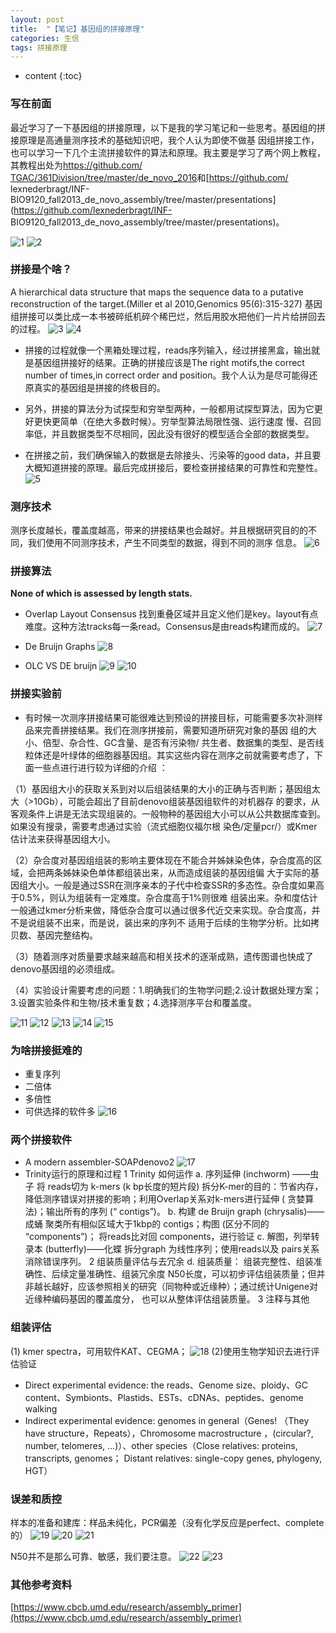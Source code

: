 ```yaml
---
layout: post
title:  "【笔记】基因组的拼接原理"
categories: 生信 
tags: 拼接原理
---
```


* content
{:toc}

### 写在前面
 最近学习了一下基因组的拼接原理，以下是我的学习笔记和一些思考。基因组的拼接原理是高通量测序技术的基础知识吧，我个人认为即使不做基
 因组拼接工作，也可以学习一下几个主流拼接软件的算法和原理。我主要是学习了两个网上教程，其教程出处为[https://github.com/
 TGAC/361Division/tree/master/de_novo_2016](https://github.com/TGAC/361Division/tree/master/de_novo_2016)和[https://github.com/
 lexnederbragt/INF-BIO9120_fall2013_de_novo_assembly/tree/master/presentations](https://github.com/lexnederbragt/INF-
 BIO9120_fall2013_de_novo_assembly/tree/master/presentations)。






![1](http://o7zaxp1i2.bkt.clouddn.com/374990fb-8212-4fc4-b5ec-5cc0da1f35d2.png)
![2](http://o7zaxp1i2.bkt.clouddn.com/778cee53-ac5d-41cf-a9d1-b3ae010ae8f1.png)

### 拼接是个啥？
A hierarchical data structure that maps the sequence data to a putative reconstruction of the target.(Miller et al 2010,Genomics
 95(6):315-327)
基因组拼接可以类比成一本书被碎纸机碎个稀巴烂，然后用胶水把他们一片片给拼回去的过程。
![3](http://o7zaxp1i2.bkt.clouddn.com/56e304b2-6f8c-4114-9b10-a166991a8b15.jpg)
![4](http://o7zaxp1i2.bkt.clouddn.com/b63deb18-bd51-4717-8067-18bb69917d5a.png)

- 拼接的过程就像一个黑箱处理过程，reads序列输入，经过拼接黑盒，输出就是基因组拼接好的结果。正确的拼接应该是The right motifs,the 
correct number of times,in correct order and position。我个人认为是尽可能得还原真实的基因组是拼接的终极目的。

- 另外，拼接的算法分为试探型和穷举型两种，一般都用试探型算法，因为它更好更快更简单（在绝大多数时候）。穷举型算法局限性强、运行速度
慢、召回率低，并且数据类型不尽相同，因此没有很好的模型适合全部的数据类型。

- 在拼接之前，我们确保输入的数据是去除接头、污染等的good 
data，并且要大概知道拼接的原理。最后完成拼接后，要检查拼接结果的可靠性和完整性。
![5](http://o7zaxp1i2.bkt.clouddn.com/8b936af1-756a-4db0-942b-ca118a22479e.jpg)

### 测序技术
测序长度越长，覆盖度越高，带来的拼接结果也会越好。并且根据研究目的的不同，我们使用不同测序技术，产生不同类型的数据，得到不同的测序
信息。
![6](http://o7zaxp1i2.bkt.clouddn.com/27bf1fe6-1bf3-4f7a-9dc9-e3efbe90f5ff.png)

### 拼接算法
**None of which is assessed by length stats.**   

- Overlap Layout Consensus
找到重叠区域并且定义他们是key。layout有点难度。这种方法tracks每一条read。Consensus是由reads构建而成的。
![7](http://o7zaxp1i2.bkt.clouddn.com/e1b85e2e-e4c9-4b53-97f4-bc44e78a8c3b.jpg)

- De Bruijn Graphs
![8](http://o7zaxp1i2.bkt.clouddn.com/8e943760-826e-4ae1-9da3-6e05455e30b9.png)

- OLC VS DE bruijn
![9](http://o7zaxp1i2.bkt.clouddn.com/a054ef5b-88ea-43d0-ba19-34b420cd5fcb.png)
![10](http://o7zaxp1i2.bkt.clouddn.com/ea1ed047-348a-4e85-8559-ee1aefae3535.png)

### 拼接实验前

- 有时候一次测序拼接结果可能很难达到预设的拼接目标，可能需要多次补测样品来完善拼接结果。我们在测序拼接前，需要知道所研究对象的基因
组的大小、倍型、杂合性、GC含量、是否有污染物/
共生者、数据集的类型、是否线粒体还是叶绿体的细胞器基因组。其实这些内容在测序之前就需要考虑了，下面一些点进行进行较为详细的介绍
：

（1）基因组大小的获取关系到对以后组装结果的大小的正确与否判断；基因组太大（>10Gb），可能会超出了目前denovo组装基因组软件的对机器存
的要求，从客观条件上讲是无法实现组装的。一般物种的基因组大小可以从公共数据库查到。如果没有搜录，需要考虑通过实验（流式细胞仪福尔根
染色/定量pcr/）或Kmer估计法来获得基因组大小。

（2）杂合度对基因组组装的影响主要体现在不能合并姊妹染色体，杂合度高的区域，会把两条姊妹染色单体都组装出来，从而造成组装的基因组偏
大于实际的基因组大小。一般是通过SSR在测序亲本的子代中检查SSR的多态性。杂合度如果高于0.5%，则认为组装有一定难度。杂合度高于1%则很难
组装出来。杂和度估计一般通过kmer分析来做，降低杂合度可以通过很多代近交来实现。杂合度高，并不是说组装不出来，而是说，装出来的序列不
适用于后续的生物学分析。比如拷贝数、基因完整结构。

（3）随着测序对质量要求越来越高和相关技术的逐渐成熟，遗传图谱也快成了denovo基因组的必须组成。

（4）实验设计需要考虑的问题：1.明确我们的生物学问题;2.设计数据处理方案；3.设置实验条件和生物/技术重复数；4.选择测序平台和覆盖度。

![11](http://o7zaxp1i2.bkt.clouddn.com/abe45cd0-1b4d-4b07-adfb-198b66e9ee9f.jpg)
![12](http://o7zaxp1i2.bkt.clouddn.com/3dc186b3-b3f4-45fa-9e9f-5aef1df4bc70.png)
![13](http://o7zaxp1i2.bkt.clouddn.com/1843d9ca-dc46-4190-82eb-bab4be2987a4.jpg)
![14](http://o7zaxp1i2.bkt.clouddn.com/eb139f08-e40d-461c-aad7-a0266082c0f9.png)
![15](http://o7zaxp1i2.bkt.clouddn.com/8d0be417-9112-4302-be64-3b28185fab60.png)

### 为啥拼接挺难的
- 重复序列
- 二倍体
- 多倍性
- 可供选择的软件多
![16](http://o7zaxp1i2.bkt.clouddn.com/56405729-685e-4f68-af2c-da812d90596c.jpg)

### 两个拼接软件
- A modern assembler-SOAPdenovo2
![17](http://o7zaxp1i2.bkt.clouddn.com/9015bf04-f6fc-499e-b650-f69d303be401.jpg)
- Trinity运行的原理和过程
1 Trinity 如何运作
 a. 序列延伸 (inchworm) ——虫子
 将 reads切为 k-mers (k bp长度的短片段)   拆分K-mer的目的：节省内存，降低测序错误对拼接的影响；利用Overlap关系对k-mers进行延伸 (
 贪婪算法)；输出所有的序列 (“ contigs”)。
b. 构建 de Bruijn graph (chrysalis)—— 成蛹
聚类所有相似区域大于1kbp的 contigs；构图 (区分不同的 “components”)； 将reads比对回 components，进行验证
c. 解图，列举转录本 (butterfly)——化蝶
拆分graph 为线性序列；使用reads以及 pairs关系消除错误序列。
2 组装质量评估与去冗余
d. 组装质量：  组装完整性、组装准确性、后续定量准确性、组装冗余度
 N50长度，可以初步评估组装质量；但并非越长越好，应该参照相关的研究（同物种或近缘种）；通过统计Unigene对近缘种编码基因的覆盖度分，
 也可以从整体评估组装质量。
3 注释与其他

### 组装评估
(1)  kmer spectra，可用软件KAT、CEGMA；
![18](http://o7zaxp1i2.bkt.clouddn.com/45f4b610-fd96-4cde-bb18-da4da1ed612f.jpg)
(2)使用生物学知识去进行评估验证
- Direct experimental evidence: the reads、Genome size、ploidy、GC content、Symbionts、Plastids、ESTs、cDNAs、peptides、genome
 walking
- Indirect experimental evidence: genomes in general（Genes! （They have structure，Repeats），Chromosome macrostructure
，(circular?, number, telomeres, …)）、other species（Close relatives: proteins, transcripts, genomes； Distant relatives: single-copy genes, phylogeny, HGT）

### 误差和质控
样本的准备和建库：样品未纯化，PCR偏差（没有化学反应是perfect、complete的）
![19](http://o7zaxp1i2.bkt.clouddn.com/8f395d22-1c19-468e-aba7-71c717cba90b.png)
![20](http://o7zaxp1i2.bkt.clouddn.com/055c40cf-9340-4756-9f7b-baaceb219cb8.png)
![21](http://o7zaxp1i2.bkt.clouddn.com/589c3d30-9b63-4bc0-b32a-a26b8d0273d2.png)

N50并不是那么可靠、敏感，我们要注意。
![22](http://o7zaxp1i2.bkt.clouddn.com/834d4d11-59ad-4c18-88c4-101f4f169a56.png)
![23](http://o7zaxp1i2.bkt.clouddn.com/c0e709b7-de7c-4278-bb48-c40b2e834634.png)

### 其他参考资料
[https://www.cbcb.umd.edu/research/assembly_primer](https://www.cbcb.umd.edu/research/assembly_primer)